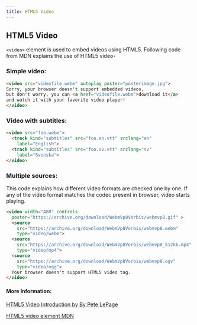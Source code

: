 ```yaml
---
title: HTML5 Video
---
```

## HTML5 Video

`<video>` element is used to embed videos using HTML5. Following code from MDN explains the use of HTML5 video-

### Simple video:

```html
<video src="videofile.webm" autoplay poster="posterimage.jpg">
Sorry, your browser doesn't support embedded videos, 
but don't worry, you can <a href="videofile.webm">download it</a>
and watch it with your favorite video player!
</video>
```

### Video with subtitles:

```html
<video src="foo.webm">
  <track kind="subtitles" src="foo.en.vtt" srclang="en"
    label="English">
  <track kind="subtitles" src="foo.sv.vtt" srclang="sv"
    label="Svenska">
</video>
```

### Multiple sources:

This code explains how different video formats are checked one by one. If any of the video format matches the codec present in browser, video starts playing.

```html
<video width="480" controls
  poster="https://archive.org/download/WebmVp8Vorbis/webmvp8.gif" >
  <source
    src="https://archive.org/download/WebmVp8Vorbis/webmvp8.webm"
    type="video/webm">
  <source
    src="https://archive.org/download/WebmVp8Vorbis/webmvp8_512kb.mp4"
    type="video/mp4">
  <source
    src="https://archive.org/download/WebmVp8Vorbis/webmvp8.ogv"
    type="video/ogg">
  Your browser doesn't support HTML5 video tag.
</video>
```

#### More Information:

[HTML5 Video Introduction by By Pete LePage](https://www.html5rocks.com/en/tutorials/video/basics/)

[HTML5 video element MDN](https://developer.mozilla.org/en-US/docs/Web/HTML/Element/video)


